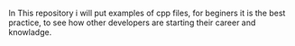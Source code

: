In This repository i will put examples of cpp files, for beginers it is the best practice, to see how other developers are starting their career and knowladge.
